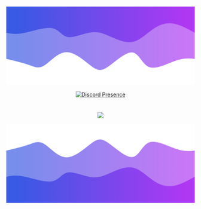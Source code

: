 ![Footer](./header.png)

<div align="center">
  
  [![Discord Presence](https://lanyard.cnrad.dev/api/1135931909613027358)](https://discord.com/users/1135931909613027358)

  #
  
  <img src="https://github-readme-stats.vercel.app/api?username=lutherantz&theme=midnight-purple&show_icons=true" />
</div>

![Footer](./footer.png)
